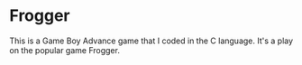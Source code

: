 # Frogger
This is a Game Boy Advance game that I coded in the C language. It's a play on the popular game Frogger.
